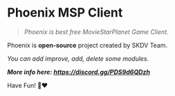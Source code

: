 # Phoenix MSP Client


> *Phoenix is best free MovieStarPlanet Game Client.*

Phoenix is **open-source** project created by SKDV Team.

*You can add improve, add, delete some modules.*


***More info here: https://discord.gg/PDS9d6QDzh***

Have Fun! 🎈❤
